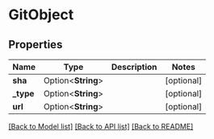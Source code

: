 # GitObject

## Properties

Name | Type | Description | Notes
------------ | ------------- | ------------- | -------------
**sha** | Option<**String**> |  | [optional]
**_type** | Option<**String**> |  | [optional]
**url** | Option<**String**> |  | [optional]

[[Back to Model list]](../README.md#documentation-for-models) [[Back to API list]](../README.md#documentation-for-api-endpoints) [[Back to README]](../README.md)


